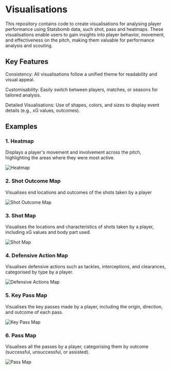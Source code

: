 # Visualisations
This repository contains code to create visualisations for analysing player performance using Statsbomb data, such shot, pass and heatmaps. These visualisations enable users to gain insights into player behavior, movement, and effectiveness on the pitch, making them valuable for performance analysis and scouting.

## Key Features

Consistency: All visualisations follow a unified theme for readability and visual appeal.

Customisability: Easily switch between players, matches, or seasons for tailored analysis.

Detailed Visualisations: Use of shapes, colors, and sizes to display event details (e.g., xG values, outcomes).

## Examples

### 1. Heatmap
   
  Displays a player's movement and involvement across the pitch, highlighting the areas where they were most active.
  
  ![Heatmap](https://github.com/user-attachments/assets/9d24bbba-342d-4448-ad86-4263b703efbb)

### 2. Shot Outcome Map

  Visualises end locations and outcomes of the shots taken by a player

![Shot Outcome Map](https://github.com/user-attachments/assets/2d95ed6d-79b4-418d-a544-958c6ee68d51)

### 3. Shot Map

  Visualises the locations and characteristics of shots taken by a player, including xG values and body part used.

![Shot Map](https://github.com/user-attachments/assets/c2a80f80-9d78-4699-8fa1-abf51842f1f6)

### 4. Defensive Action Map

  Visualises defensive actions such as tackles, interceptions, and clearances, categorised by type by a player.

![Defensive Actions Map](https://github.com/user-attachments/assets/25896868-d77b-47e6-adc8-02b687e6f6b5)

### 5. Key Pass Map
  
  Visualises the key passes made by a player, including the origin, direction, and outcome of each pass.

![Key Pass Map](https://github.com/user-attachments/assets/1d933532-e32c-4996-af2b-d7f90c662ccd)

### 6. Pass Map
  
  Visualises all the passes by a player, categorising them by outcome (successful, unsuccessful, or assisted).
  
![Pass Map](https://github.com/user-attachments/assets/8b53e2d4-cdbc-4af3-a03c-8f51712dd19f)
